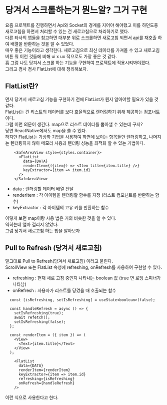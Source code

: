 # 당겨서 스크롤하는거 뭔느알? 그거 구현

요즘 프로젝트를 진행하면서 Api와 Socket의 경계를 지어야 해야했고 이를 하던도중  
새로고침을 하면서 처리할 수 있는 건 새로고침으로 처리하기로 했다.  
다른 타사의 앱들을 참고하면 대부분 위로 스크롤하면 새로고침 되면서 api를 재호출 하여 배열을 반환하는 것을 알 수 있었다.  
매우 좋은 기능이라고 생각한다. 새로고침으로 최신 데이터를 가져올 수 있고 새로고침 버튼 뭐 이런 것들에 비해 ui x ux 적으로도 가장 좋은 것 같다.  
흠 그럼 나도 당겨서 스크롤 하는 기능을 구현하여 프로젝트에 적용시켜봐야겠다.  
그리고 겸사 겸사 FlatList에 대해 정리해보자.

## FlatList란?
먼저 당겨서 새로고침 기능을 구현하기 전에 FlatList가 뭔지 알아야할 필요가 있을 것 같다.  
FlatList는 긴 리스트의 데이터를 보다 효율적으로 렌더링하기 위해 제공하는 컴포너트이다.  
그럼 이런 의문이 생긴다. map으로 리스트 데이터를 뽑아낼 수 있는데 구지?  
당연 ReactNative에서도 map을 쓸 수 있다.  
하지만 FlatList는 가상화 기법을 사용하여 화면에 보이는 항목들만 렌더링하고, 나머지는 렌더링하지 않아 메모리 사용과 렌더링 성능을 최적화 할 수 있는 기법이다.  

```tsx
    <SafeAreaView style={styles.container}>
      <FlatList
        data={DATA}
        renderItem={({item}) => <Item title={item.title} />}
        keyExtractor={item => item.id}
      />
    </SafeAreaView>
```
- data : 렌더링할 데이터 배열 전달
- renderItem : 각 아이템을 렌더링할 함수를 지정 (리스트 컴포넌트를 반환하는 함수)
- keyExtractor : 각 아이템의 고유 키를 반환하는 함수  

이렇게 보면 map이랑 사용 법은 거의 비슷한 것을 알 수 있다.  
익히는데 얼마 걸리지 않았다.  
그럼 당겨서 새로고침 하는 법을 알아보자  

## Pull to Refresh (당겨서 새로고침)
말그대로 Pull to Refresh(당겨서 새로고침) 이라고 불린다.  
ScrollView 또는 FlatList 속성에 refreshing, onRefresh를 사용하여 구현할 수 있다.
- refreshing : 현재 새로 고침 중인지 나타내는 boolean 값 (true 면 로딩 스피너가 나타남)
- onRefresh : 사용자가 리스트를 당겼을 때 호출되는 함수

```tsx
  const [isRefreshing, setIsRefreshing] = useState<boolean>(false);
  
  const handleRefresh = async () => {
    setIsRefreshing(true);
    await refetch();
    setIsRefreshing(false);
  };
  
  const renderItem = ({ item }) => (
    <View>
      <Text>{item.title}</Text>
    </View>
  );

    <FlatList
      data={DATA}
      renderItem={renderItem}
      keyExtractor={item => item.id}
      refreshing={isRefreshing}
      onRefresh={handleRefresh}
    />
```
이런 식으로 사용한다고 한다.
